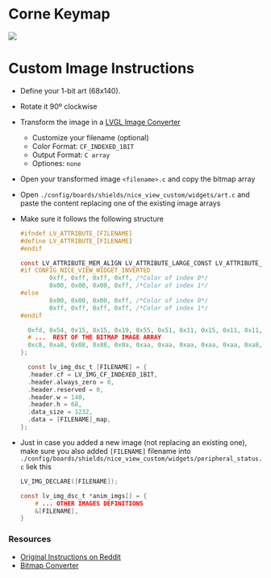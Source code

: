 # Corne Keymap

<img src="keymap-drawer/eyeslash_corne.svg"/>

# Custom Image Instructions

- Define your 1-bit art (68x140).
- Rotate it 90º clockwise
- Transform the image in a [LVGL Image Converter](https://lvgl.github.io/lv_img_conv/)
  - Customize your filename (optional)
  - Color Format: `CF_INDEXED_1BIT`
  - Output Format: `C array`
  - Optiones: `none`
- Open your transformed image `<filename>.c` and copy the bitmap array
- Open `./config/boards/shields/nice_view_custom/widgets/art.c` and paste the content replacing one of the existing image arrays
- Make sure it follows the following structure

  ```c
  #ifndef LV_ATTRIBUTE_[FILENAME]
  #define LV_ATTRIBUTE_[FILENAME]
  #endif

  const LV_ATTRIBUTE_MEM_ALIGN LV_ATTRIBUTE_LARGE_CONST LV_ATTRIBUTE_[FILENAME] uint8_t [FILENAME]_map[] = {
  #if CONFIG_NICE_VIEW_WIDGET_INVERTED
          0xff, 0xff, 0xff, 0xff, /*Color of index 0*/
          0x00, 0x00, 0x00, 0xff, /*Color of index 1*/
  #else
          0x00, 0x00, 0x00, 0xff, /*Color of index 0*/
          0xff, 0xff, 0xff, 0xff, /*Color of index 1*/
  #endif

    0xfd, 0x54, 0x15, 0x15, 0x19, 0x55, 0x51, 0x11, 0x15, 0x11, 0x11, 0x11,
    # ...  REST OF THE BITMAP IMAGE ARRAY
    0xc8, 0xa8, 0x08, 0x88, 0x0a, 0xaa, 0xaa, 0xaa, 0xaa, 0xaa, 0xa8, 0xa3,
  };

    const lv_img_dsc_t [FILENAME] = {
    .header.cf = LV_IMG_CF_INDEXED_1BIT,
    .header.always_zero = 0,
    .header.reserved = 0,
    .header.w = 140,
    .header.h = 68,
    .data_size = 1232,
    .data = [FILENAME]_map,
  };
  ```

- Just in case you added a new image (not replacing an existing one), make sure you also added `[FILENAME]` filename into `./config/boards/shields/nice_view_custom/widgets/peripheral_status.c` liek this

  ```c
  LV_IMG_DECLARE([FILENAME]);

  const lv_img_dsc_t *anim_imgs[] = {
      # ... OTHER IMAGES DEFINITIONS
      &[FILENAME],
  }
  ```

### Resources

- [Original Instructions on Reddit](https://www.reddit.com/r/ErgoMechKeyboards/comments/15t3o6k/custom_art_on_niceview_displays/)
- [Bitmap Converter](https://29a.ch/ditherlicious/)

